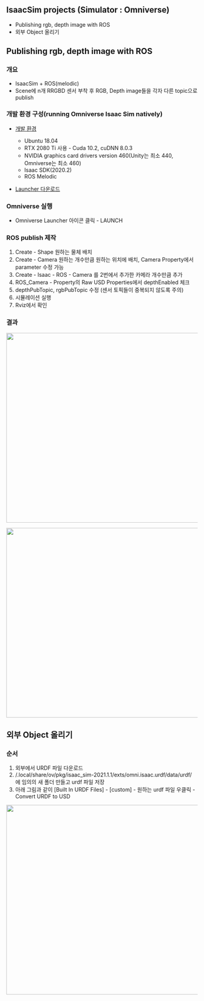 ## IsaacSim projects (Simulator : Omniverse)

  * Publishing rgb, depth image with ROS
  * 외부 Object 올리기 
  
## Publishing rgb, depth image with ROS 

### 개요

* IsaacSim + ROS(melodic)
* Scene에 n개 RRGBD 센서 부착 후 RGB, Depth image들을 각자 다른 topic으로 publish

### 개발 환경 구성(running Omniverse Isaac Sim natively)

* [개발 환경](https://docs.omniverse.nvidia.com/app_isaacsim/app_isaacsim/requirements.html)
  * Ubuntu 18.04
  * RTX 2080 Ti 사용 - Cuda 10.2, cuDNN 8.0.3
  * NVIDIA graphics card drivers version 460(Unity는 최소 440, Omniverse는 최소 460)
  * Isaac SDK(2020.2)
  * ROS Melodic
  
* [Launcher 다운로드](https://docs.omniverse.nvidia.com/app_isaacsim/app_isaacsim/setup.html#isaac-sim-on-omniverse-launcher)

### Omniverse 실행 
  
* Omniverse Launcher 아이콘 클릭 - LAUNCH
  
### ROS publish 제작

  1. Create - Shape 원하는 물체 배치
  2. Create - Camera 원하는 개수만큼 원하는 위치에 배치, Camera Property에서 parameter 수정 가능 
  3. Create - Isaac - ROS - Camera 를 2번에서 추가한 카메라 개수만큼 추가
  4. ROS_Camera - Property의 Raw USD Properties에서 depthEnabled 체크
  5. depthPubTopic, rgbPubTopic 수정 (센서 토픽들이 중복되지 않도록 주의)
  6. 시뮬레이션 실행
  7. Rviz에서 확인
  
### 결과

<p align="center">
  <img width="800" height="500" src="https://user-images.githubusercontent.com/80872528/130381577-26aa054e-38d8-4d47-86c5-0a66bb0c4351.png">
</p>

<p align="center">
  <img width="800" height="500" src="https://user-images.githubusercontent.com/80872528/130381555-2a767427-9979-43b5-8e59-c16c8d1e604f.png">
</p>
  
## 외부 Object 올리기

### 순서

1. 외부에서 URDF 파일 다운로드
2. /.local/share/ov/pkg/isaac_sim-2021.1.1/exts/omni.isaac.urdf/data/urdf/ 에 임의의 새 폴더 만들고 urdf 파일 저장
3. 아래 그림과 같이 [Built In URDF Files] - [custom] - 원하는 urdf 파일 우클릭 - Convert URDF to USD


<p align="center">
  <img width="800" height="500" src="https://user-images.githubusercontent.com/80872528/130394320-fb30de93-226d-49b1-bfc9-4e931bbc3817.png">
</p>
